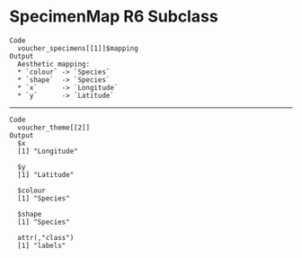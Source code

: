 # SpecimenMap R6 Subclass

    Code
      voucher_specimens[[1]]$mapping
    Output
      Aesthetic mapping: 
      * `colour` -> `Species`
      * `shape`  -> `Species`
      * `x`      -> `Longitude`
      * `y`      -> `Latitude`

---

    Code
      voucher_theme[[2]]
    Output
      $x
      [1] "Longitude"
      
      $y
      [1] "Latitude"
      
      $colour
      [1] "Species"
      
      $shape
      [1] "Species"
      
      attr(,"class")
      [1] "labels"

